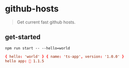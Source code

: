 # github-hosts
> Get current fast github hosts.

## get-started
```shell
npm run start -- --hello=world
```

```conf
{ hello: 'world' } { name: 'ts-app', version: '1.0.0' }
hello app: 🥬 1.1.5
```
